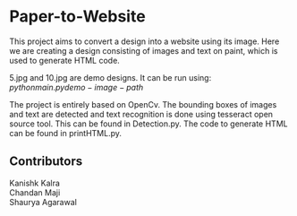 # Paper-to-Website
This project aims to convert a design into a website using its image. Here we are creating a design consisting of images and text on paint, which is used to generate HTML code.

5.jpg and 10.jpg are demo designs. It can be run using: $python main.py demo-image-path$

The project is entirely based on OpenCv. The bounding boxes of images and text are detected and text recognition is done using tesseract open source tool. This can be found in Detection.py. The code to generate HTML can be found in printHTML.py.

## Contributors
Kanishk Kalra  
Chandan Maji  
Shaurya Agarawal
